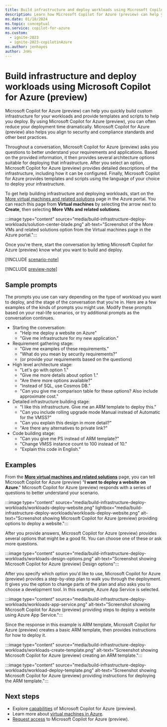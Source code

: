 ```yaml
---
title: Build infrastructure and deploy workloads using Microsoft Copilot for Azure (preview)
description: Learn how Microsoft Copilot for Azure (preview) can help you build custom infrastructure for your workloads and provide templates and scripts to help you deploy.
ms.date: 01/18/2024
ms.topic: conceptual
ms.service: copilot-for-azure
ms.custom:
  - ignite-2023
  - ignite-2023-copilotinAzure
ms.author: jenhayes
author: JnHs
---
```


# Build infrastructure and deploy workloads using Microsoft Copilot for Azure (preview)

Microsoft Copilot for Azure (preview) can help you quickly build custom infrastructure for your workloads and provide templates and scripts to help you deploy. By using Microsoft Copilot for Azure (preview), you can often reduce your deployment time dramatically. Microsoft Copilot for Azure (preview) also helps you align to security and compliance standards and other best practices.

Throughout a conversation, Microsoft Copilot for Azure (preview) asks you questions to better understand your requirements and applications. Based on the provided information, it then provides several architecture options suitable for deploying that infrastructure. After you select an option, Microsoft Copilot for Azure (preview) provides detailed descriptions of the infrastructure, including how it can be configured. Finally, Microsoft Copilot for Azure provides templates and scripts using the language of your choice to deploy your infrastructure.

To get help building infrastructure and deploying workloads, start on the [More virtual machines and related solutions](https://portal.azure.com/#view/Microsoft_Azure_SolutionCenter/SolutionGroup.ReactView/groupid/defaultLandingVmBrowse) page in the Azure portal. You can reach this page from **Virtual machines** by selecting the arrow next to **Create**, then selecting **More VMs and related solutions**.

:::image type="content" source="media/build-infrastructure-deploy-workloads/solution-center-blade.png" alt-text="Screenshot of the More VMs and related solutions option from the Virtual machines page in the Azure portal.":::

Once you're there, start the conversation by letting Microsoft Copilot for Azure (preview) know what you want to build and deploy.

[!INCLUDE [scenario-note](includes/scenario-note.md)]

[!INCLUDE [preview-note](includes/preview-note.md)]

## Sample prompts

The prompts you use can vary depending on the type of workload you want to deploy, and the stage of the conversation that you're in. Here are a few examples of the kinds of prompts you might use. Modify these prompts based on your real-life scenarios, or try additional prompts as the conversation continues.

- Starting the conversation:
  - "Help me deploy a website on Azure"
  - "Give me infrastructure for my new application."
- Requirement gathering stage:
  - "Give me examples of these requirements."
  - "What do you mean by security requirements?"
  - (or provide your requirements based on the questions)
- High level architecture stage:
  - "Let's go with option 1."
  - "Give me more details about option 1."
  - "Are there more options available?"
  - "Instead of SQL, use Cosmos DB."
  - "Can you give me comparison table for these options? Also include approximate cost."
- Detailed infrastructure building stage:
  - "I like this infrastructure. Give me an ARM template to deploy this."
  - "Can you include rolling upgrade mode Manual instead of Automatic for the VMSS?"
  - "Can you explain this design in more detail?"
  - "Are there any alternatives to private link?"
- Code building stage:
  - "Can you give me PS instead of ARM template?"
  - "Change VMSS instance count to 100 instead of 10."
  - "Explain this code in English."

## Examples

From the **[More virtual machines and related solutions](https://portal.azure.com/#view/Microsoft_Azure_SolutionCenter/SolutionGroup.ReactView/groupid/defaultLandingVmBrowse)** page, you can tell Microsoft Copilot for Azure (preview) "**I want to deploy a website on Azure**." Microsoft Copilot for Azure (preview) responds with a series of questions to better understand your scenario.

:::image type="content" source="media/build-infrastructure-deploy-workloads/workloads-deploy-website.png" lightbox="media/build-infrastructure-deploy-workloads/workloads-deploy-website.png" alt-text="Screenshot showing Microsoft Copilot for Azure (preview) providing options to deploy a website.":::

After you provide answers, Microsoft Copilot for Azure (preview) provides several options that might be a good fit. You can choose one of these or ask more questions.

:::image type="content" source="media/build-infrastructure-deploy-workloads/workloads-design-options.png" alt-text="Screenshot showing Microsoft Copilot for Azure (preview) Design options":::

After you specify which option you'd like to use, Microsoft Copilot for Azure (preview) provides a step-by-step plan to walk you through the deployment. It gives you the option to change parts of the plan and also asks you to choose a development tool. In this example, Azure App Service is selected.

:::image type="content" source="media/build-infrastructure-deploy-workloads/workloads-app-service.png" alt-text="Screenshot showing Microsoft Copilot for Azure (preview) providing steps to deploy a website using Azure App Service.":::

Since the response in this example is ARM template, Microsoft Copilot for Azure (preview) creates a basic ARM template, then provides instructions for how to deploy it.

:::image type="content" source="media/build-infrastructure-deploy-workloads/workloads-create-template.png" alt-text="Screenshot showing Microsoft Copilot for Azure (preview) creating an ARM template.":::

:::image type="content" source="media/build-infrastructure-deploy-workloads/workload-deploy-template.png" alt-text="Screenshot showing Microsoft Copilot for Azure (preview) providing instructions for deploying the ARM template.":::

## Next steps

- Explore [capabilities](capabilities.md) of Microsoft Copilot for Azure (preview).
- Learn more about [virtual machines in Azure](/azure/virtual-machines/overview).
- [Request access](https://aka.ms/MSCopilotforAzurePreview) to Microsoft Copilot for Azure (preview).
